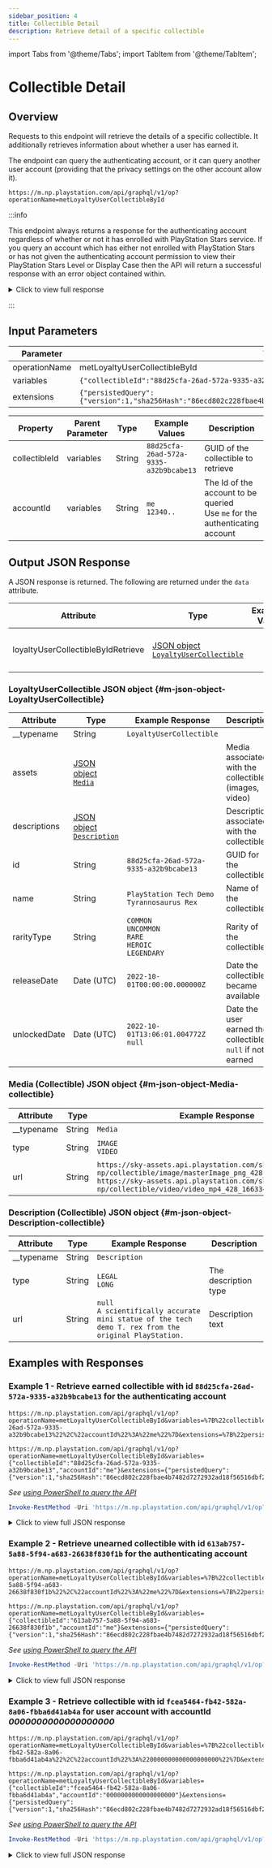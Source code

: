 ```yaml
---
sidebar_position: 4
title: Collectible Detail
description: Retrieve detail of a specific collectible
---
```


import Tabs from '@theme/Tabs';
import TabItem from '@theme/TabItem';

# Collectible Detail

## Overview

Requests to this endpoint will retrieve the details of a specific collectible. It additionally retrieves information about whether a user has earned it.

The endpoint can query the authenticating account, or it can query another user account (providing that the privacy settings on the other account allow it).

    https://m.np.playstation.com/api/graphql/v1/op?operationName=metLoyaltyUserCollectibleById

:::info

This endpoint always returns a response for the authenticating account regardless of whether or not it has enrolled with PlayStation Stars service.  If you query an account which has either not enrolled with PlayStation Stars or has not given the authenticating account permission to view their PlayStation Stars Level or Display Case then the API will return a successful response with an error object contained within.

<details><summary>Click to view full response</summary>

```json
{
  "errors": [
    {
      "message": "Cannot return null for non-nullable field LoyaltyUserCollectible.id."
    }
  ],
  "data": {
    "loyaltyUserCollectibleByIdRetrieve": null
  }
}
```

</details>

:::

## Input Parameters

| Parameter | Value |
| --- | --- |
| operationName | metLoyaltyUserCollectibleById |
| variables | `{"collectibleId":"88d25cfa-26ad-572a-9335-a32b9bcabe13","accountId":"me"}` |
| extensions | `{"persistedQuery":{"version":1,"sha256Hash":"86ecd802c228fbae4b7482d7272932ad18f56516dbf28ede9fdbe1554b796549"}}` |

| Property | Parent Parameter | Type | Example Values | Description | Required |
| --- | --- | --- | --- | --- | --- |
| collectibleId | variables | String | `88d25cfa-26ad-572a-9335-a32b9bcabe13` | GUID of the collectible to retrieve | Yes |
| accountId | variables | String | `me`<br/>`12340..` | The Id of the account to be queried<br/>Use `me` for the authenticating account | Yes |

## Output JSON Response

A JSON response is returned. The following are returned under the `data` attribute.

| Attribute | Type | Example Value | Description |
| --- | --- |--- | --- | 
| loyaltyUserCollectibleByIdRetrieve | [JSON object<br/>`LoyaltyUserCollectible`](#m-json-object-LoyaltyUserCollectible) | | Contains the collectible details

### LoyaltyUserCollectible JSON object {#m-json-object-LoyaltyUserCollectible}

| Attribute | Type | Example Response | Description |
| --- | --- |--- | --- |
| __typename | String | `LoyaltyUserCollectible` |
| assets | [JSON object<br/>`Media`](#m-json-object-Media-collectible) | | Media associated with the collectible (images, video)
| descriptions | [JSON object<br/>`Description`](#m-json-object-Description-collectible) | | Description associated with the collectible
| id | String | `88d25cfa-26ad-572a-9335-a32b9bcabe13` | GUID for the collectible
| name | String | `PlayStation Tech Demo Tyrannosaurus Rex` | Name of the collectible
| rarityType | String | `COMMON`<br/>`UNCOMMON`<br/>`RARE`<br/>`HEROIC`<br/>`LEGENDARY` | Rarity of the collectible
| releaseDate | Date (UTC) | `2022-10-01T00:00:00.000000Z` | Date the collectible became available
| unlockedDate | Date (UTC) | `2022-10-01T13:06:01.004772Z`<br/>`null` | Date the user earned the collectible<br/>`null` if not earned

### Media (Collectible) JSON object {#m-json-object-Media-collectible}

| Attribute | Type | Example Response | Description |
| --- | --- |--- | --- |
| __typename | String | `Media` |
| type | String | `IMAGE`<br/>`VIDEO` | The media type
| url | String | `https://sky-assets.api.playstation.com/sky/p1-np/collectible/image/masterImage_png_428_1663345652984.png`<br/>`https://sky-assets.api.playstation.com/sky/p1-np/collectible/video/video_mp4_428_1663345660772.mp4` | URL for the media

### Description (Collectible) JSON object {#m-json-object-Description-collectible}

| Attribute | Type | Example Response | Description |
| --- | --- |--- | --- |
| __typename | String | `Description` |
| type | String | `LEGAL`<br/>`LONG` | The description type
| url | String | `null`<br/>`A scientifically accurate mini statue of the tech demo T. rex from the original PlayStation.` | Description text


## Examples with Responses

### Example 1 - Retrieve earned collectible with id `88d25cfa-26ad-572a-9335-a32b9bcabe13` for the authenticating account

<Tabs>
<TabItem value="example1-encoded-url" label="Encoded URL">

    https://m.np.playstation.com/api/graphql/v1/op?operationName=metLoyaltyUserCollectibleById&variables=%7B%22collectibleId%22%3A%2288d25cfa-26ad-572a-9335-a32b9bcabe13%22%2C%22accountId%22%3A%22me%22%7D&extensions=%7B%22persistedQuery%22%3A%7B%22version%22%3A1%2C%22sha256Hash%22%3A%2286ecd802c228fbae4b7482d7272932ad18f56516dbf28ede9fdbe1554b796549%22%7D%7D

</TabItem>

<TabItem value="example1-raw-url" label="Raw URL">

    https://m.np.playstation.com/api/graphql/v1/op?operationName=metLoyaltyUserCollectibleById&variables={"collectibleId":"88d25cfa-26ad-572a-9335-a32b9bcabe13","accountId":"me"}&extensions={"persistedQuery":{"version":1,"sha256Hash":"86ecd802c228fbae4b7482d7272932ad18f56516dbf28ede9fdbe1554b796549"}}

</TabItem>

<TabItem value="example1-raw-pwsh" label="PowerShell">

_See [using PowerShell to query the API](../query-api)_

```powershell
Invoke-RestMethod -Uri 'https://m.np.playstation.com/api/graphql/v1/op?operationName=metLoyaltyUserCollectibleById&variables={"collectibleId":"88d25cfa-26ad-572a-9335-a32b9bcabe13","accountId":"me"}&extensions={"persistedQuery":{"version":1,"sha256Hash":"86ecd802c228fbae4b7482d7272932ad18f56516dbf28ede9fdbe1554b796549"}}' -Authentication Bearer -Token $token
```

</TabItem>

</Tabs>

<details><summary>Click to view full JSON response</summary>

```json
{
  "data": {
    "loyaltyUserCollectibleByIdRetrieve": {
      "__typename": "LoyaltyUserCollectible",
      "assets": [
        {
          "__typename": "Media",
          "type": "IMAGE",
          "url": "https://sky-assets.api.playstation.com/sky/p1-np/collectible/image/masterImage_png_428_1663345652984.png"
        },
        {
          "__typename": "Media",
          "type": "VIDEO",
          "url": "https://sky-assets.api.playstation.com/sky/p1-np/collectible/video/video_mp4_428_1663345660772.mp4"
        }
      ],
      "descriptions": [
        {
          "__typename": "Description",
          "type": "LEGAL",
          "value": null
        },
        {
          "__typename": "Description",
          "type": "LONG",
          "value": "A scientifically accurate mini statue of the tech demo T. rex from the original PlayStation."
        }
      ],
      "id": "88d25cfa-26ad-572a-9335-a32b9bcabe13",
      "name": "PlayStation Tech Demo Tyrannosaurus Rex ",
      "rarity": "UNCOMMON",
      "releaseDate": "2022-10-01T00:00:00.000000Z",
      "unlockedDate": "2022-10-01T13:06:01.004772Z"
    }
  }
}
```

</details>

### Example 2 - Retrieve unearned collectible with id `613ab757-5a88-5f94-a683-26638f830f1b` for the authenticating account

<Tabs>
<TabItem value="example2-encoded-url" label="Encoded URL">

    https://m.np.playstation.com/api/graphql/v1/op?operationName=metLoyaltyUserCollectibleById&variables=%7B%22collectibleId%22%3A%22613ab757-5a88-5f94-a683-26638f830f1b%22%2C%22accountId%22%3A%22me%22%7D&extensions=%7B%22persistedQuery%22%3A%7B%22version%22%3A1%2C%22sha256Hash%22%3A%2286ecd802c228fbae4b7482d7272932ad18f56516dbf28ede9fdbe1554b796549%22%7D%7D

</TabItem>

<TabItem value="example2-raw-url" label="Raw URL">

    https://m.np.playstation.com/api/graphql/v1/op?operationName=metLoyaltyUserCollectibleById&variables={"collectibleId":"613ab757-5a88-5f94-a683-26638f830f1b","accountId":"me"}&extensions={"persistedQuery":{"version":1,"sha256Hash":"86ecd802c228fbae4b7482d7272932ad18f56516dbf28ede9fdbe1554b796549"}}

</TabItem>

<TabItem value="example2-raw-pwsh" label="PowerShell">

_See [using PowerShell to query the API](../query-api)_

```powershell
Invoke-RestMethod -Uri 'https://m.np.playstation.com/api/graphql/v1/op?operationName=metLoyaltyUserCollectibleById&variables={"collectibleId":"613ab757-5a88-5f94-a683-26638f830f1b","accountId":"me"}&extensions={"persistedQuery":{"version":1,"sha256Hash":"86ecd802c228fbae4b7482d7272932ad18f56516dbf28ede9fdbe1554b796549"}}' -Authentication Bearer -Token $token
```

</TabItem>

</Tabs>

<details><summary>Click to view full JSON response</summary>

```json
{
  "data": {
    "loyaltyUserCollectibleByIdRetrieve": {
      "__typename": "LoyaltyUserCollectible",
      "assets": [
        {
          "__typename": "Media",
          "type": "IMAGE",
          "url": "https://sky-assets.api.playstation.com/sky/p1-np/collectible/image/masterImage_png_412_1664309172101.png"
        },
        {
          "__typename": "Media",
          "type": "VIDEO",
          "url": "https://sky-assets.api.playstation.com/sky/p1-np/collectible/video/video_mp4_412_1663011915453.mp4"
        }
      ],
      "descriptions": [
        {
          "__typename": "Description",
          "type": "LEGAL",
          "value": null
        },
        {
          "__typename": "Description",
          "type": "LONG",
          "value": "In an endless sea of stars, it seems like there’s nowhere to hide. But you wouldn’t be here if you let challenges like that stop you. Welcome to Level 5."
        }
      ],
      "id": "613ab757-5a88-5f94-a683-26638f830f1b",
      "name": "Level 5 Diorama - Bots Don't Breathe",
      "rarity": "LEGENDARY",
      "releaseDate": "2022-09-13T00:00:00Z",
      "unlockedDate": null
    }
  }
}
```

</details>

### Example 3 - Retrieve collectible with id `fcea5464-fb42-582a-8a06-fbba6d41ab4a` for user account with accountId _0000000000000000000_

<Tabs>
<TabItem value="example3-encoded-url" label="Encoded URL">

    https://m.np.playstation.com/api/graphql/v1/op?operationName=metLoyaltyUserCollectibleById&variables=%7B%22collectibleId%22%3A%22fcea5464-fb42-582a-8a06-fbba6d41ab4a%22%2C%22accountId%22%3A%220000000000000000000%22%7D&extensions=%7B%22persistedQuery%22%3A%7B%22version%22%3A1%2C%22sha256Hash%22%3A%2286ecd802c228fbae4b7482d7272932ad18f56516dbf28ede9fdbe1554b796549%22%7D%7D

</TabItem>

<TabItem value="example3-raw-url" label="Raw URL">

    https://m.np.playstation.com/api/graphql/v1/op?operationName=metLoyaltyUserCollectibleById&variables={"collectibleId":"fcea5464-fb42-582a-8a06-fbba6d41ab4a","accountId":"0000000000000000000"}&extensions={"persistedQuery":{"version":1,"sha256Hash":"86ecd802c228fbae4b7482d7272932ad18f56516dbf28ede9fdbe1554b796549"}}

</TabItem>

<TabItem value="example3-raw-pwsh" label="PowerShell">

_See [using PowerShell to query the API](../query-api)_

```powershell
Invoke-RestMethod -Uri 'https://m.np.playstation.com/api/graphql/v1/op?operationName=metLoyaltyUserCollectibleById&variables={"collectibleId":"fcea5464-fb42-582a-8a06-fbba6d41ab4a","accountId":"0000000000000000000"}&extensions={"persistedQuery":{"version":1,"sha256Hash":"86ecd802c228fbae4b7482d7272932ad18f56516dbf28ede9fdbe1554b796549"}}' -Authentication Bearer -Token $token
```

</TabItem>

</Tabs>

<details><summary>Click to view full JSON response</summary>

```json
{
  "data": {
    "loyaltyUserCollectibleByIdRetrieve": {
      "__typename": "LoyaltyUserCollectible",
      "assets": [
        {
          "__typename": "Media",
          "type": "IMAGE",
          "url": "https://sky-assets.api.playstation.com/sky/p1-np/collectible/image/masterImage_png_411_1664309142198.png"
        },
        {
          "__typename": "Media",
          "type": "VIDEO",
          "url": "https://sky-assets.api.playstation.com/sky/p1-np/collectible/video/video_mp4_411_1663011894977.mp4"
        }
      ],
      "descriptions": [
        {
          "__typename": "Description",
          "type": "LEGAL",
          "value": null
        },
        {
          "__typename": "Description",
          "type": "LONG",
          "value": "Take a moment to look back on how far you’ve come as a pioneer of play. Welcome to Level 4."
        }
      ],
      "id": "fcea5464-fb42-582a-8a06-fbba6d41ab4a",
      "name": "Level 4 Diorama - Space Settlers",
      "rarity": "HEROIC",
      "releaseDate": "2022-09-13T00:00:00Z",
      "unlockedDate": null
    }
  }
}
```

</details>
